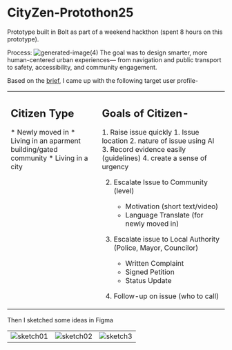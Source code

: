 # CityZen-Protothon25
Prototype built in Bolt as part of a weekend hackthon (spent 8 hours on this prototype).

Process:
![generated-image(4)](https://github.com/user-attachments/assets/89575805-6ba6-4093-b9dc-6995cadd281d)
The goal was to design smarter, more human-centered urban experiences— from navigation and public transport to safety, accessibility, and community engagement.

Based on the <a href="https://doc.clickup.com/26455927/p/h/t7bvq-4251/f677b716e286242/t7bvq-4491">brief</a>, I came up with the following target user profile-
<table>
  <tr valign="top">
    <td>
      <h2>Citizen Type</h2>
      <p>
        * Newly moved in
        * Living in an aparment building/gated community
        * Living in a city
      </p>
    </td>
    <td>
      <h2>
        Goals of Citizen-
      </h2>
<p>
1. Raise issue quickly
    1. Issue location
    2. nature of issue using AI
    3. Record evidence easily (guidelines)
    4. create a sense of urgency

2. Escalate Issue to Community (level)
    * Motivation (short text/video)
    * Language Translate (for newly moved in)

3. Escalate issue to Local Authority (Police, Mayor, Councilor)
    * Written Complaint
    * Signed Petition
    * Status Update

4. Follow-up on issue (who to call)  
</p>
    </td>
  </tr>
</table>


Then I sketched some ideas in Figma
<table>
<tr valign="top">
<td><img src="https://github.com/user-attachments/assets/c3ced198-bf78-4b21-a916-0b6d71f6cf3e" alt="sketch01"></td>
<td><img src="https://github.com/user-attachments/assets/983e7422-0dc1-44bb-bc7e-7985ecc61ea9" alt="sketch02"></td>
<td><img src="https://github.com/user-attachments/assets/b40d8e78-4295-4d5d-9d96-1ac46a3b485d" alt="sketch3"></td>
</tr>
</table>

